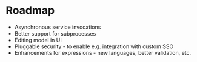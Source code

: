 Roadmap
=======
* Asynchronous service invocations
* Better support for subprocesses
* Editing model in UI
* Pluggable security - to enable e.g. integration with custom SSO
* Enhancements for expressions - new languages, better validation, etc.